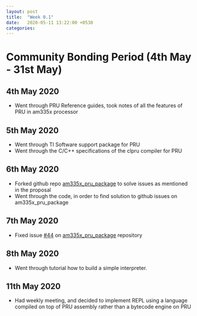 ```yaml
---
layout: post
title:  "Week 0.1"
date:   2020-05-11 13:22:00 +0530
categories:
---
```


# Community Bonding Period (4th May - 31st May)

## 4th May 2020
* Went through PRU Reference guides, took notes of all the features of PRU in am335x processor

## 5th May 2020
* Went through TI Software support package for PRU
* Went through the C/C++ specifications of the clpru compiler for PRU

## 6th May 2020
* Forked github repo [am335x_pru_package](https://github.com/beagleboard/am335x_pru_package) to solve issues as mentioned in the proposal
* Went through the code, in order to find solution to github issues on am335x_pru_package

## 7th May 2020
* Fixed issue [#44](https://github.com/beagleboard/am335x_pru_package/issues/44) on [am335x_pru_package](https://github.com/beagleboard/am335x_pru_package) repository

## 8th May 2020
* Went through tutorial how to build a simple interpreter.

## 11th May 2020 
* Had weekly meeting, and decided to implement REPL using a language compiled on top of PRU assembly rather than a bytecode engine on PRU